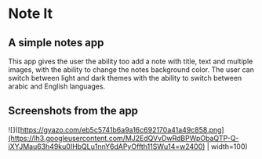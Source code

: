 # Note It

## A simple notes app 

This app gives the user the ability too add a note with title, text and multiple images, with the ability to change the notes background color.
The user can switch between light and dark themes with the ability to switch between arabic and English languages.


## Screenshots from the app 
![]([https://gyazo.com/eb5c5741b6a9a16c692170a41a49c858.png](https://lh3.googleusercontent.com/MJ2EdQVvDwRdBPWpObaQTP-Q-iXYJMau63h49ku0IHbQLu1nnY6dAPyOffth11SWu14=w2400) | width=100)
